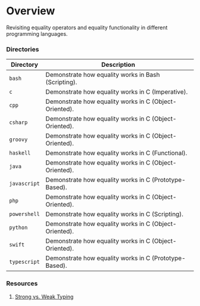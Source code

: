 # Overview

Revisiting equality operators and equality functionality in different programming languages.

### Directories

| Directory                  | Description                                                                 |
|----------------------------|-----------------------------------------------------------------------------|
| `bash`                     | Demonstrate how equality works in Bash (Scripting).                         |
| `c`                        | Demonstrate how equality works in C (Imperative).                           |
| `cpp`                      | Demonstrate how equality works in C (Object-Oriented).                      |
| `csharp`                   | Demonstrate how equality works in C (Object-Oriented).                      |
| `groovy`                   | Demonstrate how equality works in C (Object-Oriented).                      |
| `haskell`                  | Demonstrate how equality works in C (Functional).                           |
| `java`                     | Demonstrate how equality works in C (Object-Oriented).                      |
| `javascript`               | Demonstrate how equality works in C (Prototype-Based).                      |
| `php`                      | Demonstrate how equality works in C (Object-Oriented).                      |
| `powershell`               | Demonstrate how equality works in C (Scripting).                            |
| `python`                   | Demonstrate how equality works in C (Object-Oriented).                      |
| `swift`                    | Demonstrate how equality works in C (Object-Oriented).                      |
| `typescript`               | Demonstrate how equality works in C (Prototype-Based).                      |

### Resources

1) [Strong vs. Weak Typing](https://en.wikipedia.org/wiki/Strong_and_weak_typing)